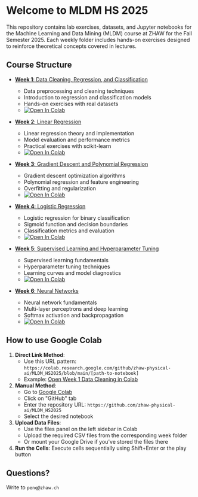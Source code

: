 # Welcome to MLDM HS 2025

This repository contains lab exercises, datasets, and Jupyter notebooks for the Machine Learning and Data Mining (MLDM) course at ZHAW for the Fall Semester 2025. Each weekly folder includes hands-on exercises designed to reinforce theoretical concepts covered in lectures.

## Course Structure

- [**Week 1**: Data Cleaning, Regression, and Classification](https://github.com/zhaw-physical-ai/MLDM_HS2025/tree/main/week1)
  - Data preprocessing and cleaning techniques
  - Introduction to regression and classification models
  - Hands-on exercises with real datasets
  - [![Open In Colab](https://colab.research.google.com/assets/colab-badge.svg)](https://colab.research.google.com/github/zhaw-physical-ai/MLDM_HS2025/blob/main/week1/L01_Data_Cleaning.ipynb)

- [**Week 2**: Linear Regression](https://github.com/zhaw-physical-ai/MLDM_HS2025/tree/main/week2)
  - Linear regression theory and implementation
  - Model evaluation and performance metrics
  - Practical exercises with scikit-learn
  - [![Open In Colab](https://colab.research.google.com/assets/colab-badge.svg)](https://colab.research.google.com/github/zhaw-physical-ai/MLDM_HS2025/blob/main/week2/L02_Linear_Regression.ipynb)

- [**Week 3**: Gradient Descent and Polynomial Regression](https://github.com/zhaw-physical-ai/MLDM_HS2025/tree/main/week3)
  - Gradient descent optimization algorithms
  - Polynomial regression and feature engineering
  - Overfitting and regularization
  - [![Open In Colab](https://colab.research.google.com/assets/colab-badge.svg)](https://colab.research.google.com/github/zhaw-physical-ai/MLDM_HS2025/blob/main/week3/L03_Gradient_Descent.ipynb)

- [**Week 4**: Logistic Regression](https://github.com/zhaw-physical-ai/MLDM_HS2025/tree/main/week4)
  - Logistic regression for binary classification
  - Sigmoid function and decision boundaries
  - Classification metrics and evaluation
  - [![Open In Colab](https://colab.research.google.com/assets/colab-badge.svg)](https://colab.research.google.com/github/zhaw-physical-ai/MLDM_HS2025/blob/main/week4/L04_Logistic_Regression.ipynb)

- [**Week 5**: Supervised Learning and Hyperparameter Tuning](https://github.com/zhaw-physical-ai/MLDM_HS2025/tree/main/week5)
  - Supervised learning fundamentals
  - Hyperparameter tuning techniques
  - Learning curves and model diagnostics
  - [![Open In Colab](https://colab.research.google.com/assets/colab-badge.svg)](https://colab.research.google.com/github/zhaw-physical-ai/MLDM_HS2025/blob/main/week5/L05_Supervised_Learning.ipynb)

- [**Week 6**: Neural Networks](https://github.com/zhaw-physical-ai/MLDM_HS2025/tree/main/week6)
  - Neural network fundamentals
  - Multi-layer perceptrons and deep learning
  - Softmax activation and backpropagation
  - [![Open In Colab](https://colab.research.google.com/assets/colab-badge.svg)](https://colab.research.google.com/github/zhaw-physical-ai/MLDM_HS2025/blob/main/week6/L06_Neural_Networks.ipynb)

## How to use Google Colab

1. **Direct Link Method**:
   - Use this URL pattern: `https://colab.research.google.com/github/zhaw-physical-ai/MLDM_HS2025/blob/main/[path-to-notebook]`
   - Example: [Open Week 1 Data Cleaning in Colab](https://colab.research.google.com/github/zhaw-physical-ai/MLDM_HS2025/blob/main/week1/L01_Data_Cleaning.ipynb)
2. **Manual Method**:
   - Go to [Google Colab](https://colab.research.google.com/)
   - Click on "GitHub" tab
   - Enter the repository URL: `https://github.com/zhaw-physical-ai/MLDM_HS2025`
   - Select the desired notebook
3. **Upload Data Files**:
   - Use the files panel on the left sidebar in Colab
   - Upload the required CSV files from the corresponding week folder
   - Or mount your Google Drive if you've stored the files there
4. **Run the Cells**: Execute cells sequentially using Shift+Enter or the play button

## Questions?

Write to `penq@zhaw.ch`
